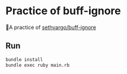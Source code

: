 # Practice of buff-ignore

A practice of [sethvargo/buff-ignore](https://github.com/sethvargo/buff-ignore)

## Run

```bash
bundle install
bundle exec ruby main.rb 
```